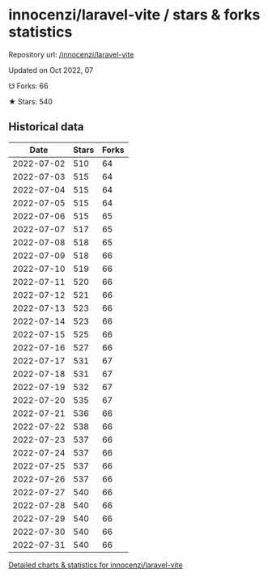 # innocenzi/laravel-vite / stars & forks statistics

Repository url: [/innocenzi/laravel-vite](https://github.com/innocenzi/laravel-vite)

Updated on Oct 2022, 07

☋ Forks: 66

★ Stars: 540

## Historical data
| Date | Stars | Forks |
|------|-------|-------|
| 2022-07-02 | 510 | 64 | 
| 2022-07-03 | 515 | 64 | 
| 2022-07-04 | 515 | 64 | 
| 2022-07-05 | 515 | 64 | 
| 2022-07-06 | 515 | 65 | 
| 2022-07-07 | 517 | 65 | 
| 2022-07-08 | 518 | 65 | 
| 2022-07-09 | 518 | 66 | 
| 2022-07-10 | 519 | 66 | 
| 2022-07-11 | 520 | 66 | 
| 2022-07-12 | 521 | 66 | 
| 2022-07-13 | 523 | 66 | 
| 2022-07-14 | 523 | 66 | 
| 2022-07-15 | 525 | 66 | 
| 2022-07-16 | 527 | 66 | 
| 2022-07-17 | 531 | 67 | 
| 2022-07-18 | 531 | 67 | 
| 2022-07-19 | 532 | 67 | 
| 2022-07-20 | 535 | 67 | 
| 2022-07-21 | 536 | 66 | 
| 2022-07-22 | 538 | 66 | 
| 2022-07-23 | 537 | 66 | 
| 2022-07-24 | 537 | 66 | 
| 2022-07-25 | 537 | 66 | 
| 2022-07-26 | 537 | 66 | 
| 2022-07-27 | 540 | 66 | 
| 2022-07-28 | 540 | 66 | 
| 2022-07-29 | 540 | 66 | 
| 2022-07-30 | 540 | 66 | 
| 2022-07-31 | 540 | 66 | 


[Detailed charts & statistics for innocenzi/laravel-vite](https://reviewgithub.com/rep/innocenzi/laravel-vite)
